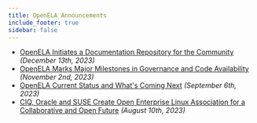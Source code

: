 ```yaml
---
title: OpenELA Announcements
include_footer: true
sidebar: false
---
```


* [OpenELA Initiates a Documentation Repository for the Community](/news/2023.12.13-initiate-documentation-repository/) _(December 13th, 2023)_
* [OpenELA Marks Major Milestones in Governance and Code Availability](/news/2023.11.02-governance_and_code_availability/) _(November 2nd, 2023)_
* [OpenELA Current Status and What's Coming Next](/news/2023.09.07-current_status) _(September 6th, 2023)_
* [CIQ, Oracle and SUSE Create Open Enterprise Linux Association for a Collaborative and Open Future](/news/hello_world) _(August 10th, 2023)_